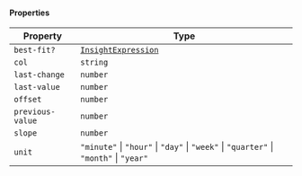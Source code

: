 #### Properties

| Property                                     | Type                                                                                  |
| -------------------------------------------- | ------------------------------------------------------------------------------------- |
| <a id="best-fit"></a> `best-fit?`            | [`InsightExpression`](./generated/html/InsightExpression.md)                          |
| <a id="col"></a> `col`                       | `string`                                                                              |
| <a id="last-change"></a> `last-change`       | `number`                                                                              |
| <a id="last-value"></a> `last-value`         | `number`                                                                              |
| <a id="offset"></a> `offset`                 | `number`                                                                              |
| <a id="previous-value"></a> `previous-value` | `number`                                                                              |
| <a id="slope"></a> `slope`                   | `number`                                                                              |
| <a id="unit"></a> `unit`                     | `"minute"` \| `"hour"` \| `"day"` \| `"week"` \| `"quarter"` \| `"month"` \| `"year"` |
